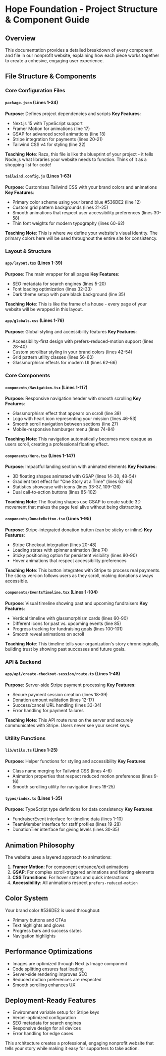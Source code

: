 # Hope Foundation - Project Structure & Component Guide

## Overview
This documentation provides a detailed breakdown of every component and file in our nonprofit website, explaining how each piece works together to create a cohesive, engaging user experience.

## File Structure & Components

### Core Configuration Files

#### `package.json` (Lines 1-34)
**Purpose**: Defines project dependencies and scripts
**Key Features**:
- Next.js 15 with TypeScript support
- Framer Motion for animations (line 17)
- GSAP for advanced scroll animations (line 18)  
- Stripe integration for payments (lines 20-21)
- Tailwind CSS v4 for styling (line 22)

**Teaching Note**: Raza, this file is like the blueprint of your project - it tells Node.js what libraries your website needs to function. Think of it as a shopping list for code!

#### `tailwind.config.js` (Lines 1-63)
**Purpose**: Customizes Tailwind CSS with your brand colors and animations
**Key Features**:
- Primary color scheme using your brand blue #536DE2 (line 12)
- Custom grid pattern backgrounds (lines 21-25)
- Smooth animations that respect user accessibility preferences (lines 30-58)
- Thin font weights for modern typography (lines 60-62)

**Teaching Note**: This is where we define your website's visual identity. The primary colors here will be used throughout the entire site for consistency.

### Layout & Structure

#### `app/layout.tsx` (Lines 1-39)
**Purpose**: The main wrapper for all pages
**Key Features**:
- SEO metadata for search engines (lines 5-20)
- Font loading optimization (lines 32-33)
- Dark theme setup with pure black background (line 35)

**Teaching Note**: This is like the frame of a house - every page of your website will be wrapped in this layout.

#### `app/globals.css` (Lines 1-76)
**Purpose**: Global styling and accessibility features
**Key Features**:
- Accessibility-first design with prefers-reduced-motion support (lines 28-40)
- Custom scrollbar styling in your brand colors (lines 42-54)
- Grid pattern utility classes (lines 56-60)
- Glassmorphism effects for modern UI (lines 62-66)

### Core Components

#### `components/Navigation.tsx` (Lines 1-117)
**Purpose**: Responsive navigation header with smooth scrolling
**Key Features**:
- Glassmorphism effect that appears on scroll (line 38)
- Logo with heart icon representing your mission (lines 46-53)
- Smooth scroll navigation between sections (line 27)
- Mobile-responsive hamburger menu (lines 74-84)

**Teaching Note**: This navigation automatically becomes more opaque as users scroll, creating a professional floating effect.

#### `components/Hero.tsx` (Lines 1-147)
**Purpose**: Impactful landing section with animated elements
**Key Features**:
- 3D floating shapes animated with GSAP (lines 14-30, 48-54)
- Gradient text effect for "One Story at a Time" (lines 62-65)
- Statistics showcase with icons (lines 33-37, 109-126)
- Dual call-to-action buttons (lines 85-102)

**Teaching Note**: The floating shapes use GSAP to create subtle 3D movement that makes the page feel alive without being distracting.

#### `components/DonateButton.tsx` (Lines 1-95)
**Purpose**: Stripe-integrated donation button (can be sticky or inline)
**Key Features**:
- Stripe Checkout integration (lines 20-48)
- Loading states with spinner animation (line 74)
- Sticky positioning option for persistent visibility (lines 80-90)
- Hover animations that respect accessibility preferences

**Teaching Note**: This button integrates with Stripe to process real payments. The sticky version follows users as they scroll, making donations always accessible.

#### `components/EventsTimeline.tsx` (Lines 1-104)
**Purpose**: Visual timeline showing past and upcoming fundraisers
**Key Features**:
- Vertical timeline with glassmorphism cards (lines 60-90)
- Different icons for past vs. upcoming events (line 85)
- Progress tracking for fundraising goals (lines 100-101)
- Smooth reveal animations on scroll

**Teaching Note**: This timeline tells your organization's story chronologically, building trust by showing past successes and future goals.

### API & Backend

#### `app/api/create-checkout-session/route.ts` (Lines 1-48)
**Purpose**: Server-side Stripe payment processing
**Key Features**:
- Secure payment session creation (lines 18-39)
- Donation amount validation (lines 12-17)
- Success/cancel URL handling (lines 33-34)
- Error handling for payment failures

**Teaching Note**: This API route runs on the server and securely communicates with Stripe. Users never see your secret keys.

### Utility Functions

#### `lib/utils.ts` (Lines 1-25)
**Purpose**: Helper functions for styling and accessibility
**Key Features**:
- Class name merging for Tailwind CSS (lines 4-6)
- Animation properties that respect reduced motion preferences (lines 9-16)
- Smooth scrolling utility for navigation (lines 19-25)

#### `types/index.ts` (Lines 1-35)
**Purpose**: TypeScript type definitions for data consistency
**Key Features**:
- FundraiserEvent interface for timeline data (lines 1-10)
- TeamMember interface for staff profiles (lines 19-28)
- DonationTier interface for giving levels (lines 30-35)

## Animation Philosophy

The website uses a layered approach to animations:

1. **Framer Motion**: For component entrance/exit animations
2. **GSAP**: For complex scroll-triggered animations and floating elements
3. **CSS Transitions**: For hover states and quick interactions
4. **Accessibility**: All animations respect `prefers-reduced-motion`

## Color System

Your brand color #536DE2 is used throughout:
- Primary buttons and CTAs
- Text highlights and glows
- Progress bars and success states
- Navigation highlights

## Performance Optimizations

- Images are optimized through Next.js Image component
- Code splitting ensures fast loading
- Server-side rendering improves SEO
- Reduced motion preferences are respected
- Smooth scrolling enhances UX

## Deployment-Ready Features

- Environment variable setup for Stripe keys
- Vercel-optimized configuration
- SEO metadata for search engines
- Responsive design for all devices
- Error handling for edge cases

This architecture creates a professional, engaging nonprofit website that tells your story while making it easy for supporters to take action. 